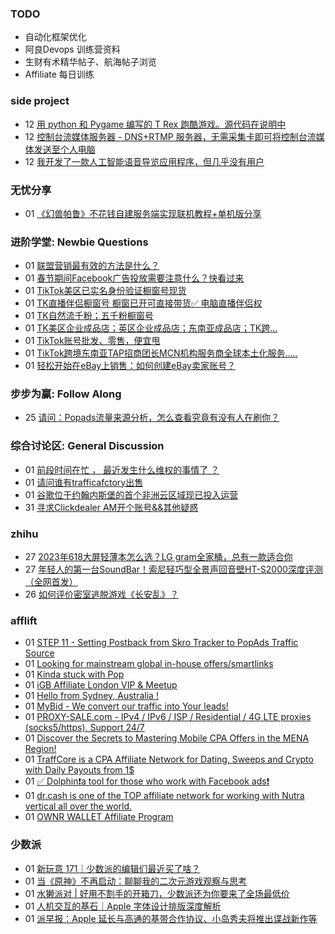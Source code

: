 ### TODO
-  自动化框架优化
-  阿良Devops 训练营资料
-  生财有术精华帖子、航海帖子浏览
-  Affiliate 每日训练

### side project
<!-- sideproject:START -->
-  12 [用 python 和 Pygame 编写的 T Rex 跑酷游戏。源代码在说明中](https://www.youtube.com/watch?v=pZySIXSelCA)
-  12 [控制台流媒体服务器 - DNS+RTMP 服务器，无需采集卡即可将控制台流媒体发送至个人电脑](https://github.com/Aioros/console-streaming-server)
-  12 [我开发了一款人工智能语音导览应用程序，但几乎没有用户](https://www.reddit.com/r/SideProject/comments/18gpp0e/ive_built_an_ai_audio_tour_app_but_have_almost_no/)<!-- sideproject:END -->


### 无忧分享
<!-- ruyo:START -->
-  01 [《幻兽帕鲁》不花钱自建服务端实现联机教程+单机版分享](https://51.ruyo.net/18604.html)<!-- ruyo:END -->

### 进阶学堂: Newbie Questions
<!-- advertcn1:START -->
-  01 [联盟营销最有效的方法是什么？](https://www.advertcn.com/thread-113899-1-1.html)
-  01 [春节期间Facebook广告投放需要注意什么？快看过来](https://www.advertcn.com/thread-113897-1-1.html)
-  01 [TikTok美区已实名身份验证橱窗号现货](https://www.advertcn.com/thread-113895-1-1.html)
-  01 [TK直播伴侣橱窗号 橱窗已开可直接带货✅ 电脑直播伴侣权](https://www.advertcn.com/thread-113894-1-1.html)
-  01 [TK自然流千粉；五千粉橱窗号](https://www.advertcn.com/thread-113893-1-1.html)
-  01 [TK美区企业成品店；英区企业成品店；东南亚成品店；TK跨...](https://www.advertcn.com/thread-113892-1-1.html)
-  01 [TikTok账号批发、零售，便宜甩](https://www.advertcn.com/thread-113891-1-1.html)
-  01 [TikTok跨境东南亚TAP招商团长MCN机构服务商全球本土化服务.....](https://www.advertcn.com/thread-113890-1-1.html)
-  01 [轻松开始在eBay上销售：如何创建eBay卖家账号？](https://www.advertcn.com/thread-113887-1-1.html)<!-- advertcn1:END -->

### 步步为赢: Follow Along
<!-- advertcn2:START -->
-  25 [请问：Popads流量来源分析，怎么查看究竟有没有人在刷你？](https://www.advertcn.com/thread-113807-1-1.html)<!-- advertcn2:END -->

### 综合讨论区: General Discussion
<!-- advertcn3:START -->
-  01 [前段时间在忙 ， 最近发生什么维权的事情了 ？](https://www.advertcn.com/thread-113889-1-1.html)
-  01 [请问谁有trafficafctory出售](https://www.advertcn.com/thread-113888-1-1.html)
-  01 [谷歌位于约翰内斯堡的首个非洲云区域现已投入运营](https://www.advertcn.com/thread-113886-1-1.html)
-  31 [寻求Clickdealer AM开个账号&amp;&amp;其他疑惑](https://www.advertcn.com/thread-113884-1-1.html)<!-- advertcn3:END -->


### zhihu
<!-- zhihu:START -->
-  27 [2023年618大屏轻薄本怎么选？LG gram全家桶，总有一款适合你](http://zhuanlan.zhihu.com/p/632641888?utm_campaign=rss&utm_medium=rss&utm_source=rss&utm_content=title)
-  27 [年轻人的第一台SoundBar！索尼轻巧型全景声回音壁HT-S2000深度评测（全网首发）](http://zhuanlan.zhihu.com/p/630990296?utm_campaign=rss&utm_medium=rss&utm_source=rss&utm_content=title)
-  26 [如何评价密室逃脱游戏《长安乱》？](http://www.zhihu.com/question/563950552/answer/3045961312?utm_campaign=rss&utm_medium=rss&utm_source=rss&utm_content=title)<!-- zhihu:END -->

### afflift
<!-- afflift:START -->
-  01 [STEP 11 - Setting Postback from Skro Tracker to PopAds Traffic Source](https://afflift.com/f/threads/step-11-setting-postback-from-skro-tracker-to-popads-traffic-source.12322/)
-  01 [Looking for mainstream global in-house offers/smartlinks](https://afflift.com/f/threads/looking-for-mainstream-global-in-house-offers-smartlinks.12527/)
-  01 [Kinda stuck with Pop](https://afflift.com/f/threads/kinda-stuck-with-pop.12571/)
-  01 [iGB Affiliate London VIP &amp; Meetup](https://afflift.com/f/threads/igb-affiliate-london-vip-meetup.12570/)
-  01 [Hello from Sydney, Australia !](https://afflift.com/f/threads/hello-from-sydney-australia.12568/)
-  01 [MyBid - We convert our traffic into Your leads!](https://afflift.com/f/threads/mybid-we-convert-our-traffic-into-your-leads.9262/)
-  01 [PROXY-SALE.com - IPv4 / IPv6 / ISP / Residential / 4G LTE proxies &lpar;socks5/https&rpar;. Support 24/7](https://afflift.com/f/threads/proxy-sale-com-ipv4-ipv6-isp-residential-4g-lte-proxies-socks5-https-support-24-7.12382/)
-  01 [Discover the Secrets to Mastering Mobile CPA Offers in the MENA Region!](https://afflift.com/f/threads/discover-the-secrets-to-mastering-mobile-cpa-offers-in-the-mena-region.12569/)
-  01 [TraffCore is a CPA Affiliate Network for Dating, Sweeps and Crypto with Daily Payouts from 1$](https://afflift.com/f/threads/traffcore-is-a-cpa-affiliate-network-for-dating-sweeps-and-crypto-with-daily-payouts-from-1.8700/)
-  01 [✅ Dolphin❗️a tool for those who work with Facebook ads❗️](https://afflift.com/f/threads/%E2%9C%85-dolphin%E2%9D%97%EF%B8%8Fa-tool-for-those-who-work-with-facebook-ads%E2%9D%97%EF%B8%8F.7096/)
-  01 [dr.cash is one of the TOP affiliate network for working with Nutra vertical all over the world.](https://afflift.com/f/threads/dr-cash-is-one-of-the-top-affiliate-network-for-working-with-nutra-vertical-all-over-the-world.11669/)
-  01 [OWNR WALLET Affiliate Program](https://afflift.com/f/threads/ownr-wallet-affiliate-program.9733/)<!-- afflift:END -->

### 少数派
<!-- sspai:START -->
-  01 [新玩意 171｜少数派的编辑们最近买了啥？](https://sspai.com/post/86233)
-  01 [当《原神》不再启动：聊聊我的二次元游戏观察与思考](https://sspai.com/post/85830)
-  01 [水獭派对 | 好用不割手的开箱刀，少数派还为你要来了全场最低价](https://sspai.com/post/86215)
-  01 [人机交互的基石｜Apple 字体设计排版深度解析](https://sspai.com/post/86214)
-  01 [派早报：Apple 延长与高通的基带合作协议、小岛秀夫将推出谍战新作等](https://sspai.com/post/86222)<!-- sspai:END -->
